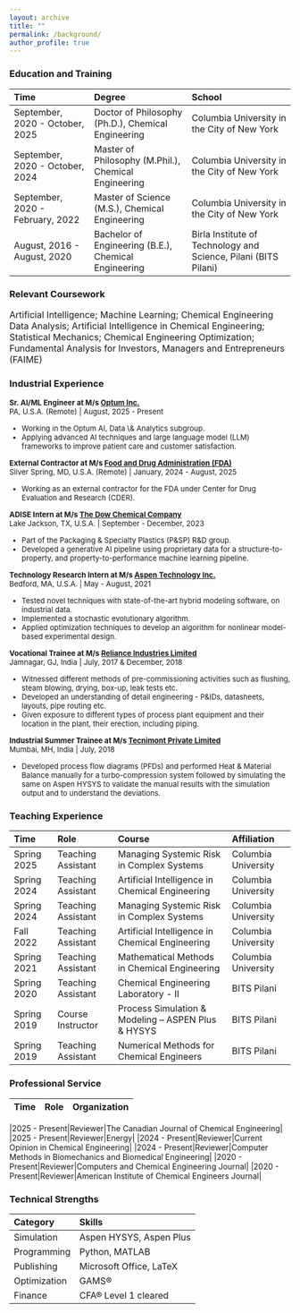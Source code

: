 ```yaml
---
layout: archive
title: ""
permalink: /background/
author_profile: true
---
```



### Education and Training

|Time|Degree|School|
|:-|:-|:-|
|September, 2020 - October, 2025 	| Doctor of Philosophy (Ph.D.), Chemical Engineering 		| Columbia University in the City of New York
|September, 2020 - October, 2024 	| Master of Philosophy (M.Phil.), Chemical Engineering 	| Columbia University in the City of New York
|September, 2020 - February, 2022 	| Master of Science (M.S.), Chemical Engineering 		| Columbia University in the City of New York
|August, 2016 - August, 2020	| Bachelor of Engineering (B.E.), Chemical Engineering 	| Birla Institute of Technology and Science, Pilani (BITS Pilani)


### Relevant Coursework

<font size="3">Artificial Intelligence; Machine Learning; Chemical Engineering Data Analysis; Artificial Intelligence in Chemical Engineering; Statistical Mechanics; Chemical Engineering Optimization; Fundamental Analysis for Investors, Managers and Entrepreneurs (FAIME)</font>


### Industrial Experience

<font size="2"><b>Sr. AI/ML Engineer at M/s <a href='https://www.optum.com/en/'>Optum Inc.</a></b><br>
PA, U.S.A. (Remote) | August, 2025 - Present
<ul>
<li>Working in the Optum AI, Data \& Analytics subgroup.</li>
<li>Applying advanced AI techniques and large language model (LLM) frameworks to improve patient care and customer satisfaction.</li>
</ul>
</font>

<font size="2"><b>External Contractor at M/s <a href='https://www.fda.gov'>Food and Drug Administration (FDA)</a></b><br>
Silver Spring, MD, U.S.A. (Remote) | January, 2024 - August, 2025
<ul>
<li>Working as an external contractor for the FDA under Center for Drug Evaluation and Research (CDER).</li>
</ul>
</font>

<font size="2"><b>ADISE Intern at M/s <a href='https://www.dow.com/en-us'>The Dow Chemical Company</a></b><br>
Lake Jackson, TX, U.S.A. | September - December, 2023
<ul>
<li>Part of the Packaging & Specialty Plastics (P&SP) R&D group.</li>
<li>Developed a generative AI pipeline using proprietary data for a structure-to-property, and property-to-performance machine learning pipeline.</li>
</ul>
</font>

<font size="2"><b>Technology Research Intern at M/s <a href='https://www.aspentech.com/en/'>Aspen Technology Inc.</a></b><br>
Bedford, MA, U.S.A. | May - August, 2021
<ul>
<li>Tested novel techniques with state-of-the-art hybrid modeling software, on industrial data.</li>
<li>Implemented a stochastic evolutionary algorithm.</li>
<li>Applied optimization techniques to develop an algorithm for nonlinear model-based experimental design.</li>
</ul>
</font>

<font size="2"><b>Vocational Trainee at M/s <a href='http://www.ril.com'>Reliance Industries Limited</a></b><br>
Jamnagar, GJ, India | July, 2017 & December, 2018
<ul>
<li>Witnessed different methods of pre-commissioning activities such as flushing, steam blowing, drying, box-up, leak tests etc.</li>
<li>Developed an understanding of detail engineering - P&IDs, datasheets, layouts, pipe routing etc.</li>
<li>Given exposure to different types of process plant equipment and their location in the plant, their erection, including piping.</li>
</ul>
</font>

<font size="2"><b>Industrial Summer Trainee at M/s <a href='http://www.tecnimont.in'>Tecnimont Private Limited</a></b><br>
Mumbai, MH, India | July, 2018
<ul>
<li>Developed process flow diagrams (PFDs) and performed Heat & Material Balance manually for a turbo-compression system followed by simulating the same on Aspen HYSYS to validate the manual results with the simulation output and to understand the deviations.</li>
</ul>
</font>

### Teaching Experience

|Time|Role|Course|Affiliation|
|:-|:-|:-|:-|
|Spring 2025|Teaching Assistant|Managing Systemic Risk in Complex Systems|Columbia University|
|Spring 2024|Teaching Assistant|Artificial Intelligence in Chemical Engineering|Columbia University|
|Spring 2024|Teaching Assistant|Managing Systemic Risk in Complex Systems|Columbia University|
|Fall 2022|Teaching Assistant|Artificial Intelligence in Chemical Engineering|Columbia University|
|Spring 2021|Teaching Assistant|Mathematical Methods in Chemical Engineering|Columbia University|
|Spring 2020|Teaching Assistant|Chemical Engineering Laboratory - II|BITS Pilani|
|Spring 2019|Course Instructor|Process Simulation & Modeling – ASPEN Plus & HYSYS|BITS Pilani|
|Spring 2019|Teaching Assistant|Numerical Methods for Chemical Engineers|BITS Pilani|

### Professional Service

|Time|Role|Organization|
|:-|:-|:-|

|2025 - Present|Reviewer|The Canadian Journal of Chemical Engineering|
|2025 - Present|Reviewer|Energy|
|2024 - Present|Reviewer|Current Opinion in Chemical Engineering|
|2024 - Present|Reviewer|Computer Methods in Biomechanics and Biomedical Engineering|
|2020 - Present|Reviewer|Computers and Chemical Engineering Journal|
|2020 - Present|Reviewer|American Institute of Chemical Engineers Journal|


### Technical Strengths

|Category|Skills|
|:-|:-|
|Simulation         |Aspen HYSYS, Aspen Plus|
|Programming        |Python, MATLAB|
|Publishing        	|Microsoft Office, LaTeX|
|Optimization      	|GAMS®|
|Finance	      	|CFA® Level 1 cleared|
 
